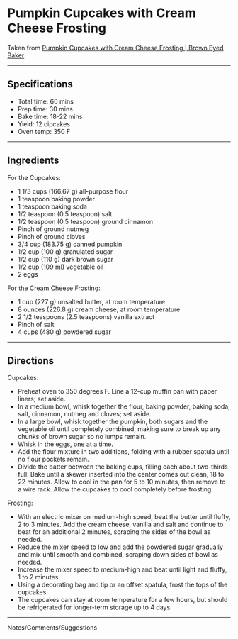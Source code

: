# Pumpkin Cupcakes with Cream Cheese Frosting

Taken from
[Pumpkin Cupcakes with Cream Cheese Frosting \| Brown Eyed Baker](https://www.browneyedbaker.com/pumpkin-cupcakes-with-cream-cheese-frosting/)

---
## Specifications
- Total time: 60 mins
- Prep time: 30 mins
- Bake time: 18-22 mins
- Yield: 12 cipcakes
- Oven temp: 350 F

---
## Ingredients

For the Cupcakes:
- 1 1/3 cups (166.67 g) all-purpose flour
- 1 teaspoon baking powder
- 1 teaspoon baking soda
- 1/2 teaspoon (0.5 teaspoon) salt
- 1/2 teaspoon (0.5 teaspoon) ground cinnamon
- Pinch of ground nutmeg
- Pinch of ground cloves
- 3/4 cup (183.75 g) canned pumpkin
- 1/2 cup (100 g) granulated sugar
- 1/2 cup (110 g) dark brown sugar
- 1/2 cup (109 ml) vegetable oil
- 2 eggs

For the Cream Cheese Frosting:
- 1 cup (227 g) unsalted butter, at room temperature
- 8 ounces (226.8 g) cream cheese, at room temperature
- 2 1/2 teaspoons (2.5 teaspoons) vanilla extract
- Pinch of salt
- 4 cups (480 g) powdered sugar

---
## Directions

Cupcakes:
- Preheat oven to 350 degrees F. Line a 12-cup muffin pan with paper liners; set aside.
- In a medium bowl, whisk together the flour, baking powder, baking soda, salt, cinnamon, nutmeg and cloves; set aside.
- In a large bowl, whisk together the pumpkin, both sugars and the vegetable oil until completely combined, making sure to break up any chunks of brown sugar so no lumps remain. 
- Whisk in the eggs, one at a time. 
- Add the flour mixture in two additions, folding with a rubber spatula until no flour pockets remain.
- Divide the batter between the baking cups, filling each about two-thirds full. Bake until a skewer inserted into the center comes out clean, 18 to 22 minutes. Allow to cool in the pan for 5 to 10 minutes, then remove to a wire rack. Allow the cupcakes to cool completely before frosting.

Frosting:
- With an electric mixer on medium-high speed, beat the butter until fluffy, 2 to 3 minutes. Add the cream cheese, vanilla and salt and continue to beat for an additional 2 minutes, scraping the sides of the bowl as needed. 
- Reduce the mixer speed to low and add the powdered sugar gradually and mix until smooth and combined, scraping down sides of bowl as needed. 
- Increase the mixer speed to medium-high and beat until light and fluffy, 1 to 2 minutes.
- Using a decorating bag and tip or an offset spatula, frost the tops of the cupcakes. 
- The cupcakes can stay at room temperature for a few hours, but should be refrigerated for longer-term storage up to 4 days.

---
Notes/Comments/Suggestions

